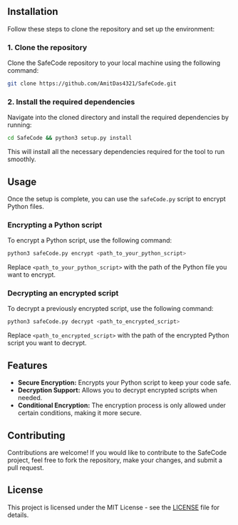 ## Installation

Follow these steps to clone the repository and set up the environment:

### 1. Clone the repository

Clone the SafeCode repository to your local machine using the following command:

```bash
git clone https://github.com/AmitDas4321/SafeCode.git
```

### 2. Install the required dependencies

Navigate into the cloned directory and install the required dependencies by running:

```bash
cd SafeCode && python3 setup.py install
```

This will install all the necessary dependencies required for the tool to run smoothly.

## Usage

Once the setup is complete, you can use the `safeCode.py` script to encrypt Python files.

### Encrypting a Python script

To encrypt a Python script, use the following command:

```bash
python3 safeCode.py encrypt <path_to_your_python_script>
```

Replace `<path_to_your_python_script>` with the path of the Python file you want to encrypt.

### Decrypting an encrypted script

To decrypt a previously encrypted script, use the following command:

```bash
python3 safeCode.py decrypt <path_to_encrypted_script>
```

Replace `<path_to_encrypted_script>` with the path of the encrypted Python script you want to decrypt.

## Features

- **Secure Encryption:** Encrypts your Python script to keep your code safe.
- **Decryption Support:** Allows you to decrypt encrypted scripts when needed.
- **Conditional Encryption:** The encryption process is only allowed under certain conditions, making it more secure.

## Contributing

Contributions are welcome! If you would like to contribute to the SafeCode project, feel free to fork the repository, make your changes, and submit a pull request.

## License

This project is licensed under the MIT License - see the [LICENSE](LICENSE) file for details.
```
